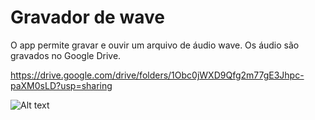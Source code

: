 # Gravador de wave

O app permite gravar e ouvir um arquivo de áudio wave.
Os áudio são gravados no Google Drive.

https://drive.google.com/drive/folders/1Obc0jWXD9Qfg2m77gE3Jhpc-paXM0sLD?usp=sharing

![Alt text](https://drive.google.com/file/d/1sKWbi9jTG2rIIaGddmOwflRs2maob_na/view?usp=sharing "Google Auth Cliente")
